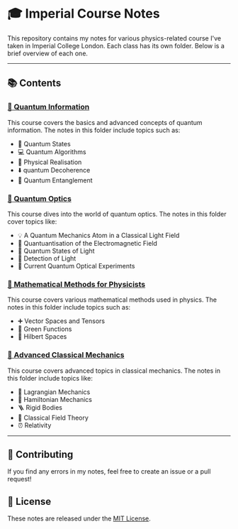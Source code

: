 # 🎓 Imperial Course Notes

This repository contains my notes for various physics-related course I've taken in Imperial College London. Each class has its own folder. Below is a brief overview of each one.

---

## 📚 Contents

### [🔮 Quantum Information](./quantum-information)

This course covers the basics and advanced concepts of quantum information. The notes in this folder include topics such as:

- 🧩 Quantum States
- 💻 Quantum Algorithms
- 🌰 Physical Realisation
- ⬇️ quantum Decoherence
- 🔗 Quantum Entanglement

### [🌈 Quantum Optics](./quantum-optics)

This course dives into the world of quantum optics. The notes in this folder cover topics like:

- 💡 A Quantum Mechanics Atom in a Classical Light Field
- 🌊 Quantuantisation of the Electromagnetic Field
- 🥶 Quantum States of Light
- 📏 Detection of Light
- 👀 Current Quantum Optical Experiments

### [🧮 Mathematical Methods for Physicists](./mathematical-methods-for-physicists)

This course covers various mathematical methods used in physics. The notes in this folder include topics such as:

- ➕ Vector Spaces and Tensors
- 🔄 Green Functions
- 🎵 Hilbert Spaces

### [🚀 Advanced Classical Mechanics](./advanced-classical-mechanics)

This course covers advanced topics in classical mechanics. The notes in this folder include topics like:

- 🏹 Lagrangian Mechanics
- 🐑 Hamiltonian Mechanics
- 🪜 Rigid Bodies
- 🌾 Classical Field Theory
- ⏰ Relativity

---

## 🤝 Contributing

If you find any errors in my notes, feel free to create an issue or a pull request!

## 📜 License

These notes are released under the [MIT License](./LICENSE).
